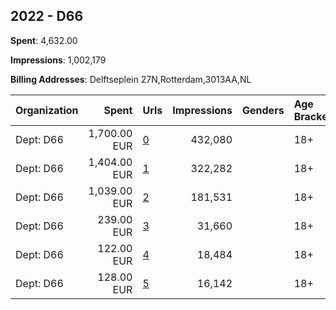## 2022 - D66 
**Spent**: 4,632.00

**Impressions**: 1,002,179

**Billing Addresses**: Delftseplein 27N,Rotterdam,3013AA,NL

|Organization|Spent|Urls|Impressions|Genders|Age Brackets|Country Codes|
|:---|---:|:---|---:|:---|:---|:---|
|Dept: D66|1,700.00 EUR|[0](https://www.snap.com/political-ads/asset/ed9e9e9d2a5c649adce2a08b9d7bbae0507e93c170e1862a56c442d109321f63?mediaType=mp4)|432,080||18+|netherlands|
|Dept: D66|1,404.00 EUR|[1](https://www.snap.com/political-ads/asset/bc28d05cc5f54b57b739265afbae7da7ce652f65398146f59cde8bfb455c7722?mediaType=mp4)|322,282||18+|netherlands|
|Dept: D66|1,039.00 EUR|[2](https://www.snap.com/political-ads/asset/7481565c822b1af53421f0228bb1de1aa3b326fffc914d1eb5af2db919e13a30?mediaType=mp4)|181,531||18+|netherlands|
|Dept: D66|239.00 EUR|[3](https://www.snap.com/political-ads/asset/bc28d05cc5f54b57b739265afbae7da7ce652f65398146f59cde8bfb455c7722?mediaType=mp4)|31,660||18+|netherlands|
|Dept: D66|122.00 EUR|[4](https://www.snap.com/political-ads/asset/7481565c822b1af53421f0228bb1de1aa3b326fffc914d1eb5af2db919e13a30?mediaType=mp4)|18,484||18+|netherlands|
|Dept: D66|128.00 EUR|[5](https://www.snap.com/political-ads/asset/a01de724e74c8ebbdc34f40360dc5732bc969192ed0dce3b114ea3b61d7e6e04?mediaType=mp4)|16,142||18+|netherlands|
